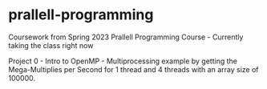 # prallell-programming

Coursework from Spring 2023 Prallell Programming Course - Currently taking the class right now

Project 0 - Intro to OpenMP - Multiprocessing example by getting the Mega-Multiplies per Second for 1 thread and 4 threads with an array size of 100000.
